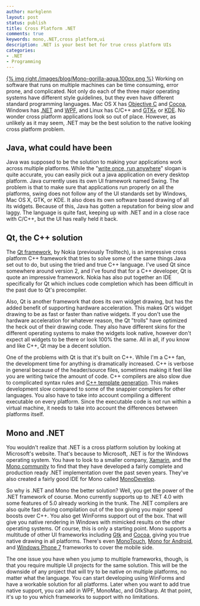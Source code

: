 ```yaml
---
author: markglenn
layout: post
status: publish
title: Cross Platform .NET
comments: true
keywords: mono,.NET,cross platform,ui
description: .NET is your best bet for true cross platform UIs
categories:
- .NET
- Programming
---
```


[{% img right /images/blog/Mono-gorilla-aqua.100px.png %}](http://www.mono-project.com/Main_Page)
Working on software that runs on multiple machines can be time consuming, error
prone, and complicated. Not only do each of the three major operating
systems have different style guidelines, but they even have different
standard programming languages. Mac OS X has [Objective C](http://en.wikipedia.org/wiki/Objective-C) and
[Cocoa](http://cocoadevcentral.com/), Windows has
[.NET](http://en.wikipedia.org/wiki/.NET_Framework) and
[WPF](http://msdn.microsoft.com/en-us/library/ms754130.aspx), and Linux
has C/C++ and [GTK+](http://www.gtk.org/) or [KDE](http://www.kde.org/).
No wonder cross platform applications look so out of place. However, as
unlikely as it may seem, .NET may be the best solution to the native
looking cross platform problem.

<!--more-->

## Java, what could have been

Java was supposed to be the solution to making your applications work
across multiple platforms. While the 
"[write once, run anywhere](http://en.wikipedia.org/wiki/Write_once,_run_anywhere)" slogan
is quite accurate, you can easily pick out a java application on every
desktop platform. Java currently uses its own UI framework named Swing.
The problem is that to make sure that applications run properly on all
the platforms, swing does not follow any of the UI standards set by
Windows, Mac OS X, GTK, or KDE. It also does its own software based
drawing of all its widgets. Because of this, Java has gotten a
reputation for being slow and laggy. The language is quite fast, keeping
up with .NET and in a close race with C/C++, but the UI has really held
it back.

## Qt, the C++ solution

The [Qt framework](http://qt.nokia.com/), by Nokia (previously
Trolltech), is an impressive cross platform C++ framework that tries to
solve some of the same things Java set out to do, but using the tried
and true C++ language. I've used Qt since somewhere around version 2,
and I've found that for a C++ developer, Qt is quote an impressive
framework. Nokia has also put together an IDE specifically for Qt which
inclues code completion which has been difficult in the past due to Qt's
precompiler.

Also, Qt is another framework that does its own widget
drawing, but has the added benefit of supporting hardware acceleration.
This makes Qt's widget drawing to be as fast or faster than native
widgets. If you don't use the hardware acceleration for whatever reason,
the Qt "trolls" have optimized the heck out of their drawing code. They
also have different skins for the different operating systems to make
the widgets look native, however don't expect all widgets to be there or
look 100% the same. All in all, if you know and like C++, Qt may be a
decent solution.

One of the problems with Qt is that it's built on C++.
While I'm a C++ fan, the development time for anything is dramatically
increased. C++ is verbose in general because of the header/source files,
sometimes making it feel like you are writing twice the amount of code.
C++ compilers are also slow due to complicated syntax rules and 
[C++ template generation](http://stackoverflow.com/questions/3634203/why-are-templates-so-slow-to-compile).
This makes development slow compared to some of the snappier compilers
for other languages. You also have to take into account compiling a
different executable on every platform. Since the executable code is not
run within a virtual machine, it needs to take into account the
differences between platforms itself.


## Mono and .NET

You wouldn't realize that .NET is a cross platform solution by looking
at Microsoft's website. That's because to Microsoft, .NET is for the
Windows operating system. You have to look to a smaller company,
[Xamarin](http://xamarin.com/), and the 
[Mono community](http://www.mono-project.com/Main_Page) to find that they have
developed a fairly complete and production ready .NET implementation
over the past seven years. They've also created a fairly good IDE for
Mono called [MonoDevelop](http://monodevelop.com/). 

So why is .NET and
Mono the better solution? Well, you get the power of the .NET framework
of course. Mono currently supports up to .NET 4.0 with some features of
5.0 already working in the trunk. The .NET compilers are also quite fast
during compilation out of the box giving you major speed boosts over
C++. You also get WinForms support out of the box. That will give you
native rendering in Windows with mimicked results on the other operating
systems. Of course, this is only a starting point. Mono supports a
multitude of other UI frameworks including
[Gtk](http://www.mono-project.com/GtkSharp) and
[Cocoa](http://www.mono-project.com/MonoMac), giving you true native
drawing in all platforms. There's even
[MonoTouch](http://ios.xamarin.com/), 
[Mono for Android](http://android.xamarin.com/), and 
[Windows Phone 7](http://create.msdn.com/en-US/) frameworks to cover the mobile side.

The one issue you have when you jump to multiple frameworks, though, is
that you require multiple UI projects for the same solution. This will
be the downside of any project that will try to be native on multiple
platforms, no matter what the language. You can start developing using
WinForms and have a workable solution for all platforms. Later when you
want to add true native support, you can add in WPF, MonoMac, and
GtkSharp. At that point, it's up to you which frameworks to support with
no limitations.
